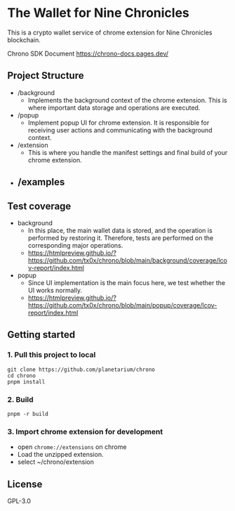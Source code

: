 # The Wallet for Nine Chronicles
This is a crypto wallet service of chrome extension for Nine Chronicles blockchain.

Chrono SDK Document
https://chrono-docs.pages.dev/

## Project Structure

- /background
  - Implements the background context of the chrome extension. This is where important data storage and operations are executed.
- /popup
  - Implement popup UI for chrome extension. It is responsible for receiving user actions and communicating with the background context.
- /extension
  - This is where you handle the manifest settings and final build of your chrome extension.
- /examples
  - 

## Test coverage
- background
  - In this place, the main wallet data is stored, and the operation is performed by restoring it. Therefore, tests are performed on the corresponding major operations.
  - https://htmlpreview.github.io/?https://github.com/tx0x/chrono/blob/main/background/coverage/lcov-report/index.html
- popup
  - Since UI implementation is the main focus here, we test whether the UI works normally.
  - https://htmlpreview.github.io/?https://github.com/tx0x/chrono/blob/main/popup/coverage/lcov-report/index.html

## Getting started

### 1. Pull this project to local

```
git clone https://github.com/planetarium/chrono
cd chrono
pnpm install
```

### 2. Build

```
pnpm -r build
```

### 3. Import chrome extension for development

- open `chrome://extensions` on chrome
- Load the unzipped extension.
- select ~/chrono/extension

## License

GPL-3.0
